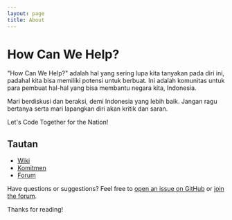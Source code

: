 ```yaml
---
layout: page
title: About
---
```


# How Can We Help?

"How Can We Help?" adalah hal yang sering lupa kita tanyakan pada diri ini, padahal kita bisa memiliki potensi untuk berbuat. Ini adalah komunitas untuk para pembuat hal-hal yang bisa membantu negara kita, Indonesia.

Mari berdiskusi dan beraksi, demi Indonesia yang lebih baik. Jangan ragu bertanya serta mari lapangkan diri akan kritik dan saran.

Let's Code Together for the Nation!

## Tautan

* [Wiki](https://github.com/Code4Nation/code4nation.github.io/wiki)
* [Komitmen](https://trello.com/b/LmSHYfen/komitmen)
* [Forum](https://code4nation.org)

Have questions or suggestions? Feel free to [open an issue on GitHub](https://github.com/code4nation/code4nation.github.io/issues/new) or [join the forum](http://code4nation.org).

Thanks for reading!
